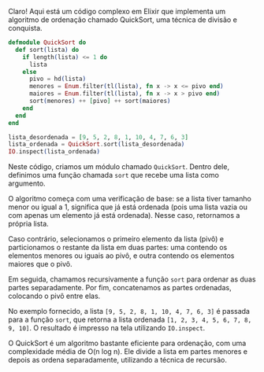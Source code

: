 Claro! Aqui está um código complexo em Elixir que implementa um algoritmo de ordenação chamado QuickSort, uma técnica de divisão e conquista.

```elixir
defmodule QuickSort do
  def sort(lista) do
    if length(lista) <= 1 do
      lista
    else
      pivo = hd(lista)
      menores = Enum.filter(tl(lista), fn x -> x <= pivo end)
      maiores = Enum.filter(tl(lista), fn x -> x > pivo end)
      sort(menores) ++ [pivo] ++ sort(maiores)
    end
  end
end

lista_desordenada = [9, 5, 2, 8, 1, 10, 4, 7, 6, 3]
lista_ordenada = QuickSort.sort(lista_desordenada)
IO.inspect(lista_ordenada)
```

Neste código, criamos um módulo chamado `QuickSort`. Dentro dele, definimos uma função chamada `sort` que recebe uma lista como argumento.

O algoritmo começa com uma verificação de base: se a lista tiver tamanho menor ou igual a 1, significa que já está ordenada (pois uma lista vazia ou com apenas um elemento já está ordenada). Nesse caso, retornamos a própria lista.

Caso contrário, selecionamos o primeiro elemento da lista (pivô) e particionamos o restante da lista em duas partes: uma contendo os elementos menores ou iguais ao pivô, e outra contendo os elementos maiores que o pivô.

Em seguida, chamamos recursivamente a função `sort` para ordenar as duas partes separadamente. Por fim, concatenamos as partes ordenadas, colocando o pivô entre elas.

No exemplo fornecido, a lista `[9, 5, 2, 8, 1, 10, 4, 7, 6, 3]` é passada para a função `sort`, que retorna a lista ordenada `[1, 2, 3, 4, 5, 6, 7, 8, 9, 10]`. O resultado é impresso na tela utilizando `IO.inspect`.

O QuickSort é um algoritmo bastante eficiente para ordenação, com uma complexidade média de O(n log n). Ele divide a lista em partes menores e depois as ordena separadamente, utilizando a técnica de recursão.